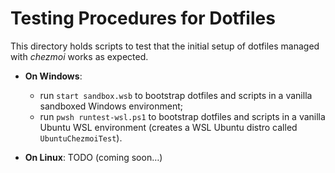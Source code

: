 # Testing Procedures for Dotfiles

This directory holds scripts to test that the initial setup of dotfiles managed
with *chezmoi* works as expected.

* **On Windows**: 
    * run `start sandbox.wsb` to bootstrap dotfiles and scripts in a vanilla
      sandboxed Windows environment;
    * run `pwsh runtest-wsl.ps1` to bootstrap dotfiles and scripts in a vanilla
      Ubuntu WSL environment (creates a WSL Ubuntu distro called
      `UbuntuChezmoiTest`).

* **On Linux**: TODO (coming soon…)

